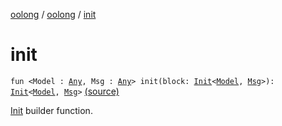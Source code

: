 [oolong](../index.md) / [oolong](index.md) / [init](./init.md)

# init

`fun <Model : `[`Any`](https://kotlinlang.org/api/latest/jvm/stdlib/kotlin/-any/index.html)`, Msg : `[`Any`](https://kotlinlang.org/api/latest/jvm/stdlib/kotlin/-any/index.html)`> init(block: `[`Init`](-init.md)`<`[`Model`](init.md#Model)`, `[`Msg`](init.md#Msg)`>): `[`Init`](-init.md)`<`[`Model`](init.md#Model)`, `[`Msg`](init.md#Msg)`>` [(source)](https://github.com/oolong-kt/oolong/tree/master/oolong/src/commonMain/kotlin/oolong/types.kt#L65)

[Init](-init.md) builder function.

